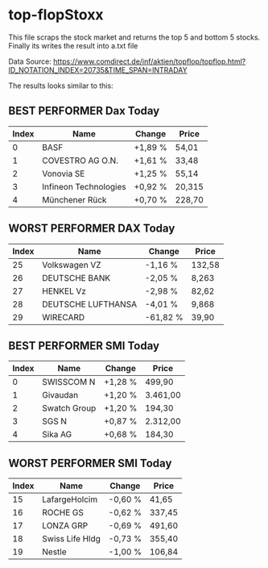 # top-flopStoxx
This file scraps the stock market and returns the top 5 and bottom 5 stocks.
Finally its writes the result into a.txt file

Data Source:
https://www.comdirect.de/inf/aktien/topflop/topflop.html?ID_NOTATION_INDEX=20735&TIME_SPAN=INTRADAY


The results looks similar to this:


## BEST PERFORMER Dax Today
Index | Name | Change | Price 
------------ | -------------|-------------|-------------
|0|                        BASF|   +1,89 %|     54,01
|1|            COVESTRO AG O.N.|   +1,61 %|     33,48
|2|                  Vonovia SE|   +1,25 %|     55,14
|3|       Infineon Technologies|   +0,92 %|    20,315
|4|              Münchener Rück|   +0,70 %|    228,70

## WORST PERFORMER DAX Today
Index | Name | Change | Price 
------------ | -------------|-------------|-------------
|25|               Volkswagen VZ|   -1,16 %|    132,58
|26|               DEUTSCHE BANK|   -2,05 %|     8,263
|27|                   HENKEL Vz|   -2,98 %|     82,62
|28|          DEUTSCHE LUFTHANSA|   -4,01 %|     9,868
|29|                    WIRECARD|  -61,82 %|     39,90

## BEST PERFORMER SMI Today
Index | Name | Change | Price 
------------ | -------------|-------------|-------------
|0|                  SWISSCOM N|   +1,28 %|    499,90
|1|                    Givaudan|   +1,20 %|  3.461,00
|2|                Swatch Group|   +1,20 %|    194,30
|3|                       SGS N|   +0,87 %|  2.312,00
|4|                     Sika AG|   +0,68 %|    184,30

## WORST PERFORMER SMI Today
Index | Name | Change | Price 
------------ | -------------|-------------|-------------
|15|               LafargeHolcim|   -0,60 %|     41,65
|16|                    ROCHE GS|   -0,62 %|    337,45
|17|                   LONZA GRP|   -0,69 %|    491,60
|18|             Swiss Life Hldg|   -0,73 %|    355,40
|19|                      Nestle|   -1,00 %|    106,84
